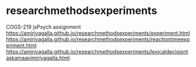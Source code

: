 # researchmethodsexperiments
COGS-219 jsPsych assignment
https://amiriyagalla.github.io/researchmethodsexperiments/experiment.html
https://amiriyagalla.github.io/researchmethodsexperiments/reactiontimeexperiment.html
https://amiriyagalla.github.io/researchmethodsexperiments/lexicaldecisiontaskamaavimiriyagalla.html
